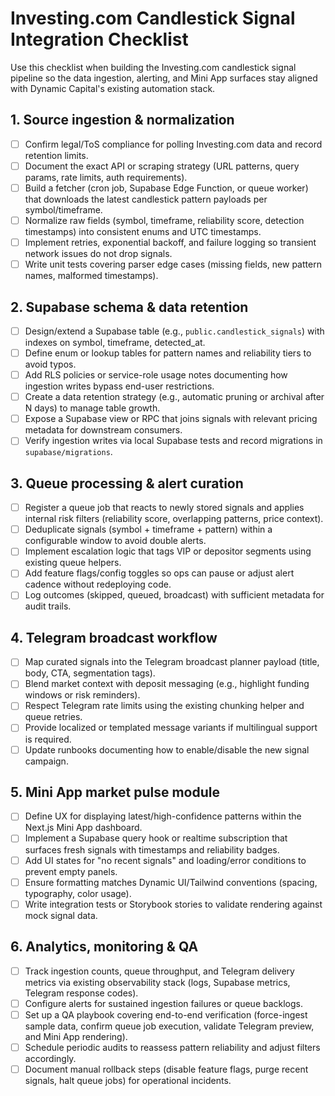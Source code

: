 # Investing.com Candlestick Signal Integration Checklist

Use this checklist when building the Investing.com candlestick signal pipeline
so the data ingestion, alerting, and Mini App surfaces stay aligned with Dynamic
Capital's existing automation stack.

## 1. Source ingestion & normalization

- [ ] Confirm legal/ToS compliance for polling Investing.com data and record
      retention limits.
- [ ] Document the exact API or scraping strategy (URL patterns, query params,
      rate limits, auth requirements).
- [ ] Build a fetcher (cron job, Supabase Edge Function, or queue worker) that
      downloads the latest candlestick pattern payloads per symbol/timeframe.
- [ ] Normalize raw fields (symbol, timeframe, reliability score, detection
      timestamps) into consistent enums and UTC timestamps.
- [ ] Implement retries, exponential backoff, and failure logging so transient
      network issues do not drop signals.
- [ ] Write unit tests covering parser edge cases (missing fields, new pattern
      names, malformed timestamps).

## 2. Supabase schema & data retention

- [ ] Design/extend a Supabase table (e.g., `public.candlestick_signals`) with
      indexes on symbol, timeframe, detected_at.
- [ ] Define enum or lookup tables for pattern names and reliability tiers to
      avoid typos.
- [ ] Add RLS policies or service-role usage notes documenting how ingestion
      writes bypass end-user restrictions.
- [ ] Create a data retention strategy (e.g., automatic pruning or archival
      after N days) to manage table growth.
- [ ] Expose a Supabase view or RPC that joins signals with relevant pricing
      metadata for downstream consumers.
- [ ] Verify ingestion writes via local Supabase tests and record migrations in
      `supabase/migrations`.

## 3. Queue processing & alert curation

- [ ] Register a queue job that reacts to newly stored signals and applies
      internal risk filters (reliability score, overlapping patterns, price
      context).
- [ ] Deduplicate signals (symbol + timeframe + pattern) within a configurable
      window to avoid double alerts.
- [ ] Implement escalation logic that tags VIP or depositor segments using
      existing queue helpers.
- [ ] Add feature flags/config toggles so ops can pause or adjust alert cadence
      without redeploying code.
- [ ] Log outcomes (skipped, queued, broadcast) with sufficient metadata for
      audit trails.

## 4. Telegram broadcast workflow

- [ ] Map curated signals into the Telegram broadcast planner payload (title,
      body, CTA, segmentation tags).
- [ ] Blend market context with deposit messaging (e.g., highlight funding
      windows or risk reminders).
- [ ] Respect Telegram rate limits using the existing chunking helper and queue
      retries.
- [ ] Provide localized or templated message variants if multilingual support is
      required.
- [ ] Update runbooks documenting how to enable/disable the new signal campaign.

## 5. Mini App market pulse module

- [ ] Define UX for displaying latest/high-confidence patterns within the
      Next.js Mini App dashboard.
- [ ] Implement a Supabase query hook or realtime subscription that surfaces
      fresh signals with timestamps and reliability badges.
- [ ] Add UI states for "no recent signals" and loading/error conditions to
      prevent empty panels.
- [ ] Ensure formatting matches Dynamic UI/Tailwind conventions (spacing,
      typography, color usage).
- [ ] Write integration tests or Storybook stories to validate rendering against
      mock signal data.

## 6. Analytics, monitoring & QA

- [ ] Track ingestion counts, queue throughput, and Telegram delivery metrics
      via existing observability stack (logs, Supabase metrics, Telegram
      response codes).
- [ ] Configure alerts for sustained ingestion failures or queue backlogs.
- [ ] Set up a QA playbook covering end-to-end verification (force-ingest sample
      data, confirm queue job execution, validate Telegram preview, and Mini App
      rendering).
- [ ] Schedule periodic audits to reassess pattern reliability and adjust
      filters accordingly.
- [ ] Document manual rollback steps (disable feature flags, purge recent
      signals, halt queue jobs) for operational incidents.
